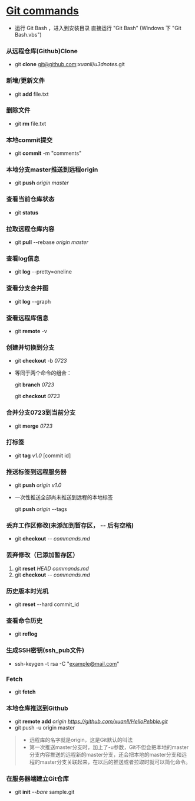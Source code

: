 # [Git commands](http://www.liaoxuefeng.com/wiki/0013739516305929606dd18361248578c67b8067c8c017b000)

* 运行 Git Bash ，进入到安装目录 直接运行 "Git Bash" (Windows 下 "Git Bash.vbs")

### 从远程仓库(Github)Clone
- git **clone** git@github.com:*xuanll*/*u3dnotes*.git 

### 新增/更新文件
- git **add** file.txt

### 删除文件
- git **rm** file.txt

### 本地commit提交
- git **commit** -m "comments"

### 本地分支master推送到远程origin
- git **push** *origin master*

### 查看当前仓库状态
- git **status**

### 拉取远程仓库内容
- git **pull** --rebase *origin master*

### 查看log信息 
- git **log** --pretty=oneline

### 查看分支合并图
- git **log** --graph 

### 查看远程库信息
- git **remote** -v 

### 创建并切换到分支
- git **checkout** -b *0723*
- 等同于两个命令的组合：

  git **branch** *0723*
  
  git **checkout** *0723*
  
### 合并分支0723到当前分支

- git **merge** *0723* 
 
### 打标签
- git **tag** *v1.0* [commit id]

### 推送标签到远程服务器
- git **push** *origin* *v1.0*
- 一次性推送全部尚未推送到远程的本地标签

  git **push** *origin* --tags
  
### 丢弃工作区修改(未添加到暂存区， **-- 后有空格**)
- git **checkout** -- *commands.md*

### 丢弃修改（已添加暂存区）
1. git **reset** *HEAD* *commands.md*
2. git **checkout** -- *commands.md*

### 历史版本时光机
- git **reset** --hard commit_id   

### 查看命令历史
- git **reflog** 

### 生成SSH密钥(ssh_pub文件)
- ssh-keygen -t rsa -C "example@mail.com"

### Fetch
- git **fetch**

### 本地仓库推送到Github
- git **remote add** *origin* *https://github.com/xuanll/HelloPebble.git*
- git push -u origin master  

> - 远程库的名字就是origin，这是Git默认的叫法
> - 第一次推送master分支时，加上了-u参数，Git不但会把本地的master分支内容推送的远程新的master分支，还会把本地的master分支和远程的master分支关联起来，在以后的推送或者拉取时就可以简化命令。

### 在服务器端建立Git仓库
- git **init** *--bare* sample.git